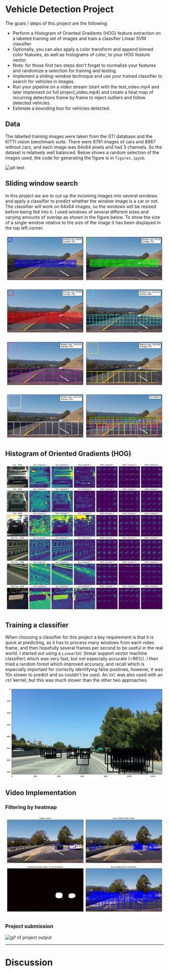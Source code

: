 
# Vehicle Detection Project

The goals / steps of this project are the following:

* Perform a Histogram of Oriented Gradients (HOG) feature extraction on a labeled training set of images and train a classifier Linear SVM classifier
* Optionally, you can also apply a color transform and append binned color features, as well as histograms of color, to your HOG feature vector. 
* Note: for those first two steps don't forget to normalize your features and randomize a selection for training and testing.
* Implement a sliding-window technique and use your trained classifier to search for vehicles in images.
* Run your pipeline on a video stream (start with the test_video.mp4 and later implement on full project_video.mp4) and create a heat map of recurring detections frame by frame to reject outliers and follow detected vehicles.
* Estimate a bounding box for vehicles detected.

[//]: # (Image References)
[car_notcar]: ./output_images/car_not_car.png
[hog]: ./output_images/hog_features.png
[windows]: ./output_images/window_positions.png
[imagedetection]: ./output_images/single_image_detection.png
[debug]: ./output_images/debug_still.jpg
[labels]: ./output_images/labels_map.png
[resultgif]: ./output_images/result.gif
[video1]: ./project_video_result.mp4

## Data

The labelled training images were taken from the GTI database and the KITTI vision benchmark suite. There were 8791 images of cars and 8967 without cars, and each image was 64x64 pixels and had 3 channels. So the dataset is relatively well balanced. Below shows a random selection of the images used, the code for generating the figure is in `figures.ipynb`.

![alt text][car_notcar]


## Sliding window search

In this project we are to cut up the incoming images into several windows and apply a classifier to predict whether the window image is a car or not. The classifier will work on 64x64 images, so the windows will be resized before being fed into it. I used windows of several different sizes and varying amounts of overlap as shown in the figure below. To show the size of a single window relative to the size of the image it has been displayed in the top left corner. 

![alt text][windows]

## Histogram of Oriented Gradients (HOG)

![Histogram of gradients features][hog]

## Training a classifier

When choosing a classifier for this project a key requirement is that it is quick at predicting, as it has to process many windows from each video frame, and then hopefully several frames per second to be useful in the real world. I started out using a `LinearSVC` (linear support vector machine classifier) which was very fast, but not especially accurate (~96%). I then tried a random forest which improved accuracy, and recall which is especially important for correctly identifying false positives, however, it was 10x slower to predict and so couldn't be used. An `SVC` was also used with an `rbf` kernel, but this was much slower than the other two approaches.




![Classifier run on single image][imagedetection]

## Video Implementation

### Filtering by heatmap

![alt text][debug]

### Project submission

![gif of project output][resultgif]

---

# Discussion

